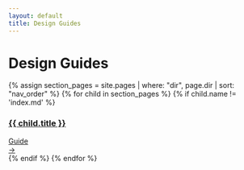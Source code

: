 ```yaml
---
layout: default
title: Design Guides
---
```


# Design Guides

<div class="guides-container">
  {% assign section_pages = site.pages | where: "dir", page.dir | sort: "nav_order" %}
  {% for child in section_pages %}
    {% if child.name != 'index.md' %}
    <div class="guide-card">
      <a href="{{ child.url | relative_url }}">
        <h3>{{ child.title }}</h3>
        <div class="guide-meta">
          <span class="guide-type">Guide</span>
        </div>
        <div class="guide-arrow">→</div>
      </a>
    </div>
    {% endif %}
  {% endfor %}
</div> 